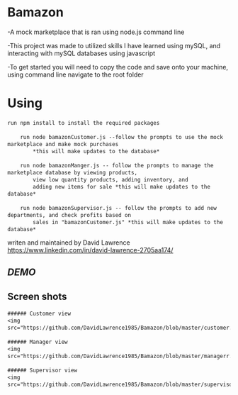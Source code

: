 # Bamazon
-A mock marketplace that is ran using node.js command line

-This project was made to utilized skills I have learned using mySQL, and interacting with mySQL databases using javascript

-To get started you will need to copy the code and save onto your machine, using command line navigate to the root folder

# Using 
    run npm install to install the required packages

        run node bamazonCustomer.js --follow the prompts to use the mock marketplace and make mock purchases  
            *this will make updates to the database*
        
        run node bamazonManger.js -- follow the prompts to manage the marketplace database by viewing products, 
            view low quantity products, adding inventory, and
            adding new items for sale *this will make updates to the database*
        
        run node bamazonSupervisor.js -- follow the prompts to add new departments, and check profits based on 
            sales in "bamazonCustomer.js" *this will make updates to the database*

writen and maintained by David Lawrence https://www.linkedin.com/in/david-lawrence-2705aa174/



## *DEMO*



## Screen shots 
    ###### Customer view
    <img src="https://github.com/DavidLawrence1985/Bamazon/blob/master/customer.png">

    ###### Manager view
    <img src="https://github.com/DavidLawrence1985/Bamazon/blob/master/managerr.png">

    ###### Supervisor view
    <img src="https://github.com/DavidLawrence1985/Bamazon/blob/master/supervisor.png">
    

